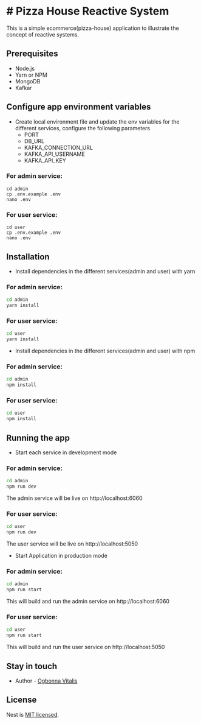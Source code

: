 # # Pizza House Reactive System

This is a simple ecommerce(pizza-house) application to illustrate the concept of reactive systems.

## Prerequisites
- Node.js 
- Yarn or NPM
- MongoDB
- Kafkar

## Configure app environment variables

- Create local environment file and update the env variables for the different services, configure the following parameters
    - PORT
    - DB_URL
    - KAFKA_CONNECTION_URL 
    - KAFKA_API_USERNAME 
    - KAFKA_API_KEY

### For admin service:
```shell
cd admin
cp .env.example .env
nano .env
```

### For user service:
```shell
cd user
cp .env.example .env
nano .env
```

## Installation
- Install dependencies in the different services(admin and user) with yarn

### For admin service:
```bash
cd admin
yarn install 
```

### For user service:
```bash
cd user
yarn install 
```

- Install dependencies in the different services(admin and user) with npm
### For admin service:
```bash
cd admin
npm install 
```

### For user service:
```bash
cd user
npm install 
```
## Running the app

- Start each service in development mode 

### For admin service:
```bash
cd admin
npm run dev
```
The admin service will be live on http://localhost:6060
### For user service:
```bash
cd user
npm run dev
```
The user service will be live on http://localhost:5050

- Start Application in production mode


### For admin service:
```bash
cd admin
npm run start
```

This will build and run the admin service on http://localhost:6060


### For user service:
```bash
cd user
npm run start
```

This will build and run the user service on http://localhost:5050
## Stay in touch

- Author - [Ogbonna Vitalis](agavitalisogbonna@gmail.com)

## License

Nest is [MIT licensed](LICENSE).
